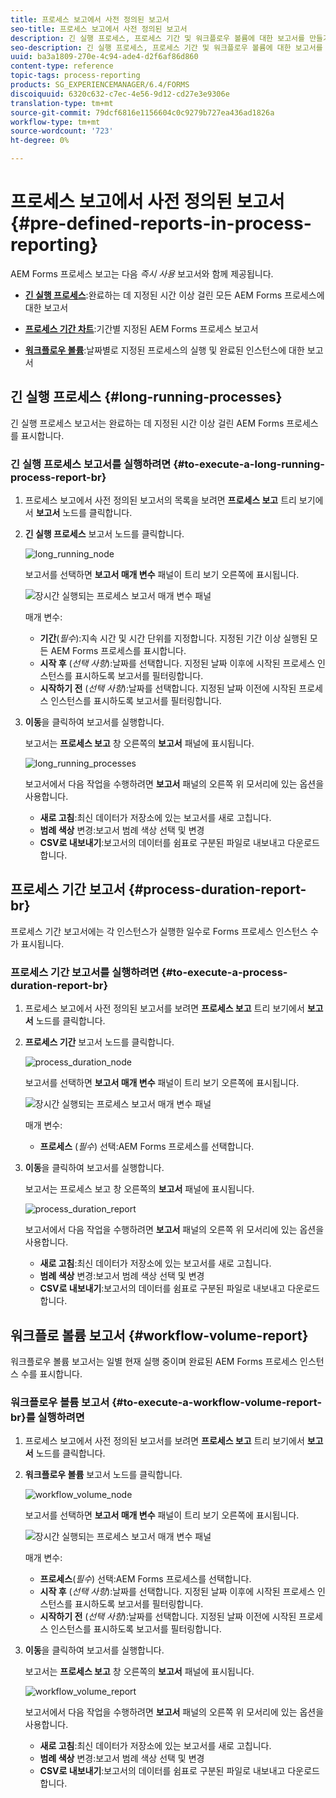 ```yaml
---
title: 프로세스 보고에서 사전 정의된 보고서
seo-title: 프로세스 보고에서 사전 정의된 보고서
description: 긴 실행 프로세스, 프로세스 기간 및 워크플로우 볼륨에 대한 보고서를 만들기 위해 JEE 상의 AEM Forms 프로세스 데이터를 쿼리합니다.
seo-description: 긴 실행 프로세스, 프로세스 기간 및 워크플로우 볼륨에 대한 보고서를 만들기 위해 JEE 상의 AEM Forms 프로세스 데이터를 쿼리합니다.
uuid: ba3a1809-270e-4c94-ade4-d2f6af86d860
content-type: reference
topic-tags: process-reporting
products: SG_EXPERIENCEMANAGER/6.4/FORMS
discoiquuid: 6320c632-c7ec-4e56-9d12-cd27e3e9306e
translation-type: tm+mt
source-git-commit: 79dcf6816e1156604c0c9279b727ea436ad1826a
workflow-type: tm+mt
source-wordcount: '723'
ht-degree: 0%

---
```



# 프로세스 보고에서 사전 정의된 보고서 {#pre-defined-reports-in-process-reporting}

AEM Forms 프로세스 보고는 다음 *즉시 사용* 보고서와 함께 제공됩니다.

* **[긴 실행 프로세스](/help/forms/using/process-reporting/pre-defined-reports-in-process-reporting.md#p-long-running-processes-p)**:완료하는 데 지정된 시간 이상 걸린 모든 AEM Forms 프로세스에 대한 보고서

* **[프로세스 기간 차트](/help/forms/using/process-reporting/pre-defined-reports-in-process-reporting.md#p-process-duration-report-br-p)**:기간별 지정된 AEM Forms 프로세스 보고서

* **[워크플로우 볼륨](/help/forms/using/process-reporting/pre-defined-reports-in-process-reporting.md#p-workflow-volume-report-p)**:날짜별로 지정된 프로세스의 실행 및 완료된 인스턴스에 대한 보고서

## 긴 실행 프로세스 {#long-running-processes}

긴 실행 프로세스 보고서는 완료하는 데 지정된 시간 이상 걸린 AEM Forms 프로세스를 표시합니다.

### 긴 실행 프로세스 보고서를 실행하려면 {#to-execute-a-long-running-process-report-br}

1. 프로세스 보고에서 사전 정의된 보고서의 목록을 보려면 **프로세스 보고** 트리 보기에서 **보고서** 노드를 클릭합니다.
1. **긴 실행 프로세스** 보고서 노드를 클릭합니다.

   ![long_running_node](assets/long_running_node.png)

   보고서를 선택하면 **보고서 매개 변수** 패널이 트리 보기 오른쪽에 표시됩니다.

   ![장시간 실행되는 프로세스 보고서 매개 변수 패널](assets/report_parameters_panel.png)

   매개 변수:

   * **기간**(*필수*):지속 시간 및 시간 단위를 지정합니다. 지정된 기간 이상 실행된 모든 AEM Forms 프로세스를 표시합니다.
   * **시작 후** (*선택 사항*):날짜를 선택합니다. 지정된 날짜 이후에 시작된 프로세스 인스턴스를 표시하도록 보고서를 필터링합니다.
   * **시작하기 전** (*선택 사항*):날짜를 선택합니다. 지정된 날짜 이전에 시작된 프로세스 인스턴스를 표시하도록 보고서를 필터링합니다.

1. **이동**&#x200B;을 클릭하여 보고서를 실행합니다.

   보고서는 **프로세스 보고** 창 오른쪽의 **보고서** 패널에 표시됩니다.

   ![long_running_processes](assets/long_running_processes.png)

   보고서에서 다음 작업을 수행하려면 **보고서** 패널의 오른쪽 위 모서리에 있는 옵션을 사용합니다.

   * **새로 고침**:최신 데이터가 저장소에 있는 보고서를 새로 고칩니다.
   * **범례 색상** 변경:보고서 범례 색상 선택 및 변경
   * **CSV로 내보내기**:보고서의 데이터를 쉼표로 구분된 파일로 내보내고 다운로드합니다.

## 프로세스 기간 보고서 {#process-duration-report-br}

프로세스 기간 보고서에는 각 인스턴스가 실행한 일수로 Forms 프로세스 인스턴스 수가 표시됩니다.

### 프로세스 기간 보고서를 실행하려면 {#to-execute-a-process-duration-report-br}

1. 프로세스 보고에서 사전 정의된 보고서를 보려면 **프로세스 보고** 트리 보기에서 **보고서** 노드를 클릭합니다.
1. **프로세스 기간** 보고서 노드를 클릭합니다.

   ![process_duration_node](assets/process_duration_node.png)

   보고서를 선택하면 **보고서 매개 변수** 패널이 트리 보기 오른쪽에 표시됩니다.

   ![장시간 실행되는 프로세스 보고서 매개 변수 패널](assets/process_duration_params.png)

   매개 변수:

   * **프로세스** (*필수*) 선택:AEM Forms 프로세스를 선택합니다.

1. **이동**&#x200B;을 클릭하여 보고서를 실행합니다.

   보고서는 프로세스 보고 창 오른쪽의 **보고서** 패널에 표시됩니다.

   ![process_duration_report](assets/process_duration_report.png)

   보고서에서 다음 작업을 수행하려면 **보고서** 패널의 오른쪽 위 모서리에 있는 옵션을 사용합니다.

   * **새로 고침**:최신 데이터가 저장소에 있는 보고서를 새로 고칩니다.
   * **범례 색상** 변경:보고서 범례 색상 선택 및 변경
   * **CSV로 내보내기**:보고서의 데이터를 쉼표로 구분된 파일로 내보내고 다운로드합니다.

## 워크플로 볼륨 보고서 {#workflow-volume-report}

워크플로우 볼륨 보고서는 일별 현재 실행 중이며 완료된 AEM Forms 프로세스 인스턴스 수를 표시합니다.

### 워크플로우 볼륨 보고서 {#to-execute-a-workflow-volume-report-br}를 실행하려면

1. 프로세스 보고에서 사전 정의된 보고서를 보려면 **프로세스 보고** 트리 보기에서 **보고서** 노드를 클릭합니다.
1. **워크플로우 볼륨** 보고서 노드를 클릭합니다.

   ![workflow_volume_node](assets/workflow_volume_node.png)

   보고서를 선택하면 **보고서 매개 변수** 패널이 트리 보기 오른쪽에 표시됩니다.

   ![장시간 실행되는 프로세스 보고서 매개 변수 패널](assets/workflow_volume_params.png)

   매개 변수:

   * **프로세스**(*필수*) 선택:AEM Forms 프로세스를 선택합니다.
   * **시작 후** (*선택 사항*):날짜를 선택합니다. 지정된 날짜 이후에 시작된 프로세스 인스턴스를 표시하도록 보고서를 필터링합니다.
   * **시작하기 전** (*선택 사항*):날짜를 선택합니다. 지정된 날짜 이전에 시작된 프로세스 인스턴스를 표시하도록 보고서를 필터링합니다.

1. **이동**&#x200B;을 클릭하여 보고서를 실행합니다.

   보고서는 **프로세스 보고** 창 오른쪽의 **보고서** 패널에 표시됩니다.

   ![workflow_volume_report](assets/workflow_volume_report.png)

   보고서에서 다음 작업을 수행하려면 **보고서** 패널의 오른쪽 위 모서리에 있는 옵션을 사용합니다.

   * **새로 고침**:최신 데이터가 저장소에 있는 보고서를 새로 고칩니다.
   * **범례 색상** 변경:보고서 범례 색상 선택 및 변경
   * **CSV로 내보내기**:보고서의 데이터를 쉼표로 구분된 파일로 내보내고 다운로드합니다.

